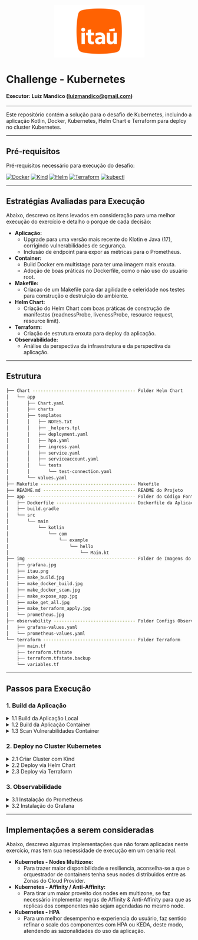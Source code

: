 <p align="center">
<img src="./img/itau.png" style="width:247px;height:143px;" />
</p>

# Challenge - Kubernetes
#### Executor: Luiz Mandico (luizmandico@gmail.com)
---

Este repositório contém a solução para o desafio de Kubernetes, incluindo a aplicação Kotlin, Docker, Kubernetes, Helm Chart e Terraform para deploy no cluster Kubernetes.

---

## **Pré-requisitos**

Pré-requisitos necessário para execução do desafio:

[![Docker](https://img.shields.io/badge/Docker-2496ED?style=for-the-badge&logo=docker&logoColor=white)](https://www.docker.com/)
[![Kind](https://img.shields.io/badge/Kind-3E4EE4?style=for-the-badge&logo=kubernetes&logoColor=white)](https://kind.sigs.k8s.io/)
[![Helm](https://img.shields.io/badge/Helm-0F1689?style=for-the-badge&logo=helm&logoColor=white)](https://helm.sh/)
[![Terraform](https://img.shields.io/badge/Terraform-623CE4?style=for-the-badge&logo=terraform&logoColor=white)](https://www.terraform.io/)
[![kubectl](https://img.shields.io/badge/Kubectl-326CE5?style=for-the-badge&logo=kubernetes&logoColor=white)](https://kubernetes.io/docs/tasks/tools/)

---

## **Estratégias Avaliadas para Execução**

Abaixo, descrevo os itens levados em consideração para uma melhor execução do exercício e detalho o porque de cada decisão:

* **Aplicação:**
    * Upgrade para uma versão mais recente do Klotin e Java (17), corrigindo vulnerabilidades de segurança.
    * Inclusão de endpoint para expor as métricas para o Prometheus.
* **Container:**
    * Build Docker em multistage para ter uma imagem  mais enxuta.
    * Adoção de boas práticas no Dockerfile, como o não uso do usuário root. 
* **Makefile:**
    * Criacao de um Makefile para dar agilidade e celeridade nos testes para construção e destruição do ambiente.
* **Helm Chart:**
    * Criação do Helm Chart com boas práticas de construção de manifestos (readnessProbe, livenessProbe, resource request, resource limit).
* **Terraform:**
    * Criação de estrutura enxuta para deploy da aplicação.
* **Observabilidade:**
    * Análise da perspectiva da infraestrutura e da perspectiva da aplicação.

--- 

## **Estrutura**
```bash
├── Chart --------------------------------------- Folder Helm Chart
│   └── app
│       ├── Chart.yaml
│       ├── charts
│       ├── templates
│       │   ├── NOTES.txt
│       │   ├── _helpers.tpl
│       │   ├── deployment.yaml
│       │   ├── hpa.yaml
│       │   ├── ingress.yaml
│       │   ├── service.yaml
│       │   ├── serviceaccount.yaml
│       │   └── tests
│       │       └── test-connection.yaml
│       └── values.yaml
├── Makefile ------------------------------------ Makefile
├── README.md ----------------------------------- README do Projeto
├── app ----------------------------------------- Folder do Código Fonte
│   ├── Dockerfile ------------------------------ Dockerfile da Aplicação
│   ├── build.gradle
│   └── src
│       └── main
│           └── kotlin
│               └── com
│                   └── example
│                       └── hello
│                           └── Main.kt
├── img ----------------------------------------- Folder de Imagens do README
│   ├── grafana.jpg
│   ├── itau.png
│   ├── make_build.jpg
│   ├── make_docker_build.jpg
│   ├── make_docker_scan.jpg
│   ├── make_expose_app.jpg
│   ├── make_get_all.jpg
│   ├── make_terraform_apply.jpg
│   └── prometheus.jpg
├── observability ------------------------------- Folder Configs Observabilidade
│   ├── grafana-values.yaml
│   └── prometheus-values.yaml
└── terraform ----------------------------------- Folder Terraform
    ├── main.tf
    ├── terraform.tfstate
    ├── terraform.tfstate.backup
    └── variables.tf
```

--- 

## **Passos para Execução**

### **1. Build da Aplicação**
<details>
<summary>1.1 Build da Aplicação Local</summary>

1. Compile a aplicação Kotlin utilizando o Gradle, localmente:
   ```bash
   make build
   ```

2. Resultado:
![Build App](img/make_build.jpg)
</details>

<details>
<summary>1.2 Build da Aplicação Container</summary>

1. Compile a aplicação Kotlin utilizando o Gradle com Docker em multistage:
   ```bash
   make docker-build
   ```

2. Resultado:
![Build Docker App](img/make_docker_build.jpg)
</details>

<details>
<summary>1.3 Scan Vulnerabilidades Container</summary>

1. Scan da Imagem usando trivy:
   ```bash
   make docker-scan
   ```

2. Resultado:
![Scan Container](img/make_docker_scan.jpg)
</details>

### **2. Deploy no Cluster Kubernetes**
<details>
<summary>2.1 Criar Cluster com Kind</summary>

1. Crie o cluster Kubernetes Local:
    ```bash
    make kind-create-cluster
    ```
2. Carregue a imagem Docker no Cluster Kind:
    ```bash
    make kind-load-image
    ```
</details>

<details>
<summary>2.2 Deploy via Helm Chart</summary>

1. Instale o Helm Chart no Cluster:
    ```bash
    make helm-install
    ```
2. Validar a criação dos recursos:
    ```bash
    kubectl get all
    ```
3. Exposição dos recursos localmente:
    ```bash
    make kind-export-app
    ```   
4. Acessar e validar a aplicação via browser:
    ```bash
    http://localhost:8080/
    ```
5. Desinstalar o Helm Chart do Cluster:
    ```bash
    make helm-uninstall
    ```
</details>

<details>
<summary>2.3 Deploy via Terraform</summary>

1. Instale o Helm Chart no Cluster via Terraform:
    ```bash
    make terraform-apply
    ```
    ![Terraform Apply](img/make_terraform_apply.jpg)
2. Validar a criação dos recursos:
    ```bash
    kubectl get all
    ```
    ![kubectl get all](img/make_get_all.jpg)
    
3. Exposição dos recursos localmente:
    ```bash
    make kind-export-app
    ```
    
4. Acessar e validar a aplicação via browser:
    ```bash
    http://localhost:8080/
    ```
    ![kubectl get all](img/make_expose_app.jpg)
    
5. Desinstalar o Helm Chart no Cluster via Terraform:
    ```bash
    make terraform-destroy
    ```
</details>

### **3. Observabilidade**
<details>
<summary>3.1 Instalação do Prometheus</summary>

1. Instalação do Prometheus:
    ```bash
    make prometheus-install
    ```
2. Exposição do Prometheus:
    ```bash
    make prometheus-access
    ```
3. Acesso via browser:
![Prometheus](img/prometheus.jpg)
</details>

<details>
<summary>3.2 Instalação do Grafana</summary>

1. Instalação do Grafana:
    ```bash
    make grafana-install
    ```
2. Exposição do Grafana:
    ```bash
    make grafana-access
    ```
3. Acesso via browser:
![Grafana](img/grafana.jpg)
</details>

---

## **Implementações a serem consideradas**

Abaixo, descrevo algumas implementações que não foram aplicadas neste exercício, mas tem sua necessidade de execução em um cenário real.

* **Kubernetes - Nodes Multizone:**
    * Para trazer maior disponibilidade e resiliencia, aconselha-se a que o orquestrador de containers tenha seus nodes distribuidos entre as Zonas do Cloud Provider.
* **Kubernetes - Affinity / Anti-Affinity:**
    * Para tirar um maior proveito dos nodes em multizone, se faz necessário implementar regras de Affinity & Anti-Affinity para que as replicas dos componentes não sejam agendadas no mesmo node.
* **Kubernetes - HPA**
    * Para um melhor desempenho e experiencia do usuário, faz sentido refinar o scale dos componentes com HPA ou KEDA, deste modo, atendendo as sazonalidades do uso da aplicação.
